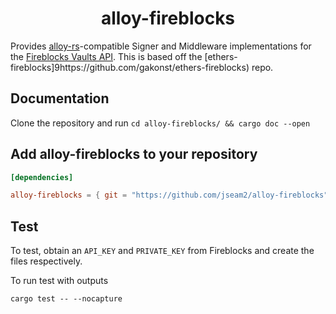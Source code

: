 # <h1 align="center"> alloy-fireblocks </h1>

 Provides [alloy-rs](https://github.com/alloy-rs/alloy)-compatible Signer and Middleware
 implementations for the [Fireblocks Vaults API](https://fireblocks.com).
 This is based off the [ethers-fireblocks]9https://github.com/gakonst/ethers-fireblocks) repo.

## Documentation

Clone the repository and run `cd alloy-fireblocks/ && cargo doc --open`

## Add alloy-fireblocks to your repository

```toml
[dependencies]

alloy-fireblocks = { git = "https://github.com/jseam2/alloy-fireblocks" }
```

## Test
To test, obtain an `API_KEY` and `PRIVATE_KEY` from Fireblocks and create the files respectively.

To run test with outputs
```shell
cargo test -- --nocapture
```